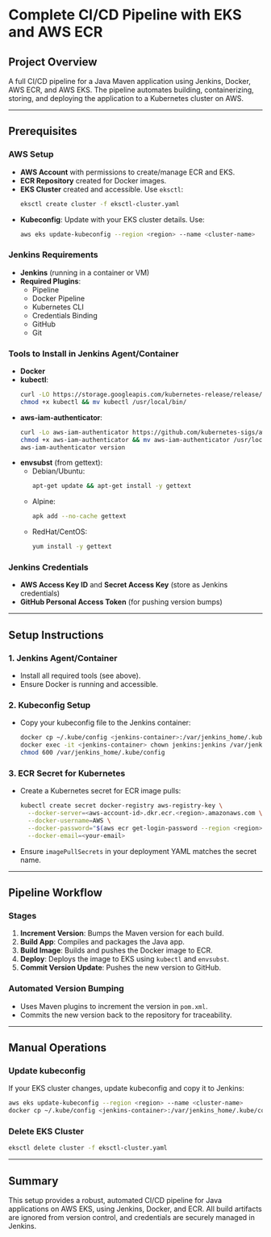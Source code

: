 # Complete CI/CD Pipeline with EKS and AWS ECR

## Project Overview
A full CI/CD pipeline for a Java Maven application using Jenkins, Docker, AWS ECR, and AWS EKS. The pipeline automates building, containerizing, storing, and deploying the application to a Kubernetes cluster on AWS.

---

## Prerequisites

### AWS Setup
- **AWS Account** with permissions to create/manage ECR and EKS.
- **ECR Repository** created for Docker images.
- **EKS Cluster** created and accessible. Use `eksctl`:
  ```sh
  eksctl create cluster -f eksctl-cluster.yaml
  ```
- **Kubeconfig**: Update with your EKS cluster details. Use:
  ```sh
  aws eks update-kubeconfig --region <region> --name <cluster-name>
  ```

### Jenkins Requirements
- **Jenkins** (running in a container or VM)
- **Required Plugins**:
  - Pipeline
  - Docker Pipeline
  - Kubernetes CLI
  - Credentials Binding
  - GitHub
  - Git

### Tools to Install in Jenkins Agent/Container
- **Docker**
- **kubectl**:
  ```sh
  curl -LO https://storage.googleapis.com/kubernetes-release/release/$(curl -s https://storage.googleapis.com/kubernetes-release/release/stable.txt)/bin/linux/amd64/kubectl
  chmod +x kubectl && mv kubectl /usr/local/bin/
  ```
- **aws-iam-authenticator**:
  ```sh
  curl -Lo aws-iam-authenticator https://github.com/kubernetes-sigs/aws-iam-authenticator/releases/download/v0.7.4/aws-iam-authenticator_0.7.4_linux_amd64
  chmod +x aws-iam-authenticator && mv aws-iam-authenticator /usr/local/bin/
  aws-iam-authenticator version
  ```
- **envsubst** (from gettext):
  - Debian/Ubuntu:
    ```sh
    apt-get update && apt-get install -y gettext
    ```
  - Alpine:
    ```sh
    apk add --no-cache gettext
    ```
  - RedHat/CentOS:
    ```sh
    yum install -y gettext
    ```

### Jenkins Credentials
- **AWS Access Key ID** and **Secret Access Key** (store as Jenkins credentials)
- **GitHub Personal Access Token** (for pushing version bumps)

---

## Setup Instructions

### 1. Jenkins Agent/Container
- Install all required tools (see above).
- Ensure Docker is running and accessible.

### 2. Kubeconfig Setup
- Copy your kubeconfig file to the Jenkins container:
  ```sh
  docker cp ~/.kube/config <jenkins-container>:/var/jenkins_home/.kube/config
  docker exec -it <jenkins-container> chown jenkins:jenkins /var/jenkins_home/.kube/config
  chmod 600 /var/jenkins_home/.kube/config
  ```

### 3. ECR Secret for Kubernetes
- Create a Kubernetes secret for ECR image pulls:
  ```sh
  kubectl create secret docker-registry aws-registry-key \
    --docker-server=<aws-account-id>.dkr.ecr.<region>.amazonaws.com \
    --docker-username=AWS \
    --docker-password="$(aws ecr get-login-password --region <region>)" \
    --docker-email=<your-email>
  ```
- Ensure `imagePullSecrets` in your deployment YAML matches the secret name.

---

## Pipeline Workflow

### Stages
1. **Increment Version**: Bumps the Maven version for each build.
2. **Build App**: Compiles and packages the Java app.
3. **Build Image**: Builds and pushes the Docker image to ECR.
4. **Deploy**: Deploys the image to EKS using `kubectl` and `envsubst`.
5. **Commit Version Update**: Pushes the new version to GitHub.

### Automated Version Bumping
- Uses Maven plugins to increment the version in `pom.xml`.
- Commits the new version back to the repository for traceability.

---

## Manual Operations

### Update kubeconfig
If your EKS cluster changes, update kubeconfig and copy it to Jenkins:
```sh
aws eks update-kubeconfig --region <region> --name <cluster-name>
docker cp ~/.kube/config <jenkins-container>:/var/jenkins_home/.kube/config
```

### Delete EKS Cluster
```sh
eksctl delete cluster -f eksctl-cluster.yaml
```

---

## Summary
This setup provides a robust, automated CI/CD pipeline for Java applications on AWS EKS, using Jenkins, Docker, and ECR. All build artifacts are ignored from version control, and credentials are securely managed in Jenkins.
